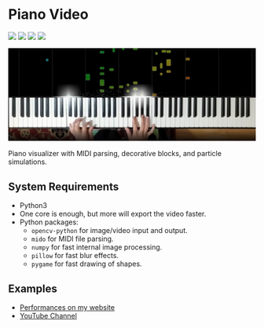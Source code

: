 # Piano Video

![](https://shields.io/github/repo-size/huangpatrick16777216/piano_video)
![](https://shields.io/github/issues/huangpatrick16777216/piano_video)
![](https://shields.io/github/issues-pr/huangpatrick16777216/piano_video)
![](https://shields.io/github/license/huangpatrick16777216/piano_video)

![preview](/images/aeolian_harp.jpg)

Piano visualizer with MIDI parsing, decorative blocks, and particle simulations.

## System Requirements

* Python3
* One core is enough, but more will export the video faster.
* Python packages:
    * `opencv-python` for image/video input and output.
    * `mido` for MIDI file parsing.
    * `numpy` for fast internal image processing.
    * `pillow` for fast blur effects.
    * `pygame` for fast drawing of shapes.

## Examples

* [Performances on my website](https://sites.google.com/view/patrick-piano/performances)
* [YouTube Channel](https://www.youtube.com/channel/UCTGITVy1ROMaA3QVQ3SON-w)

[docs]: https://github.com/HuangPatrick16777216/piano_video/wiki
